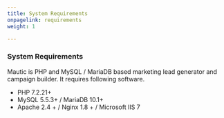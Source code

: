 ```yaml
---
title: System Requirements
onpagelink: requirements
weight: 1

---
```


### **System Requirements**

Mautic is PHP and MySQL / MariaDB based marketing lead generator and campaign builder. It requires following software.

- PHP 7.2.21+
- MySQL 5.5.3+ / MariaDB 10.1+
- Apache 2.4 + / Nginx 1.8 + / Microsoft IIS 7
